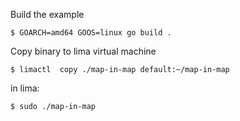 
Build the example

```
$ GOARCH=amd64 GOOS=linux go build .
```

Copy binary to lima virtual machine

```
$ limactl  copy ./map-in-map default:~/map-in-map
```

in lima:

```
$ sudo ./map-in-map
```
